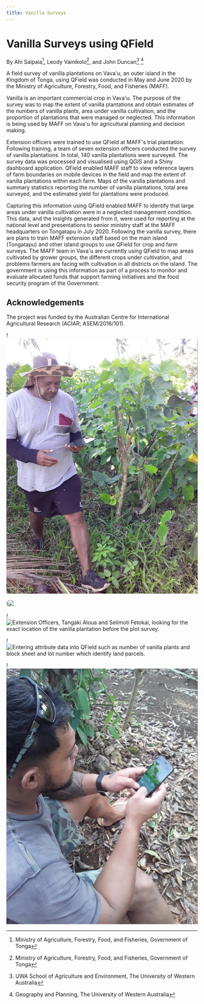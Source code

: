 ```yaml
---
title: Vanilla Surveys
---
```


# Vanilla Surveys using QField

By Ahi Saipaia[^1], Leody Vainikolo[^1], and John Duncan[^2] [^3]
[^1]: Ministry of Agriculture, Forestry, Food, and Fisheries, Government of Tonga
[^2]: UWA School of Agriculture and Environment, The University of Western Australia
[^3]: Geography and Planning, The University of Western Australia

A field survey of vanilla plantations on Vava'u, an outer island in the
Kingdom of Tonga, using QField was conducted in May and June 2020 by the
Ministry of Agriculture, Forestry, Food, and Fisheries (MAFF).

Vanilla is an important commercial crop in Vava'u. The purpose of the
survey was to map the extent of vanilla plantations and obtain estimates
of the numbers of vanilla plants, area under vanilla cultivation, and
the proportion of plantations that were managed or neglected. This
information is being used by MAFF on Vava'u for agricultural planning
and decision making.

Extension officers were trained to use QField at MAFF's trial
plantation. Following training, a team of seven extension officers
conducted the survey of vanilla plantations. In total, 140 vanilla
plantations were surveyed. The survey data was processed and visualised
using QGIS and a Shiny dashboard application. QField enabled MAFF staff
to view reference layers of farm boundaries on mobile devices in the
field and map the extent of vanilla plantations within each farm. Maps
of the vanilla plantations and summary statistics reporting the number
of vanilla plantations, total area surveyed, and the estimated yield for
plantations were produced.

Capturing this information using QField enabled MAFF to identify that
large areas under vanilla cultivation were in a neglected management
condition. This data, and the insights generated from it, were used for
reporting at the national level and presentations to senior ministry
staff at the MAFF headquarters on Tongatapu in July 2020. Following the
vanilla survey, there are plans to train MAFF extension staff based on
the main island (Tongatapu) and other island groups to use QField for
crop and farm surveys. The MAFF team in Vava'u are currently using
QField to map areas cultivated by grower groups, the different crops
under cultivation, and problems farmers are facing with cultivation in
all districts on the island. The government is using this information as
part of a process to monitor and evaluate allocated funds that support
farming initiatives and the food security program of the Government.

## Acknowledgements

The project was funded by the Australian Centre for International
Agricultural Research (ACIAR; ASEM/2016/101).

!![](../assets/images/use_study_vanilla1.jpg)

!![](../assets/images/use_study_vanilla2.png)

!![Extension Officers, Tangaki Aloua and Selimoti Fetokai, looking for
the exact location of the vanilla plantation before the plot
survey.](../assets/images/use_study_vanilla3.jpg)

!![Entering attribute data into QField such as number of vanilla plants
and block sheet and lot number which identify land
parcels.](../assets/images/use_study_vanilla4.jpg)

!![](../assets/images/use_study_vanilla5.jpg)
